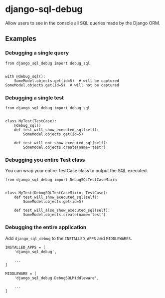 # django-sql-debug
Allow users to see in the console all SQL queries made by the Django ORM.

## Examples
### Debugging a single query
```
from django_sql_debug import debug_sql


with @debug_sql():
    SomeModel.objects.get(id=5)  # will be captured
SomeModel.objects.get(id=5)  # will not be captured

```

### Debugging a single test
```
from django_sql_debug import debug_sql


class MyTest(TestCase):
    @debug_sql()
    def test_will_show_executed_sql(self):
        SomeModel.objects.get(id=5)

    def test_will_not_show_executed_sql(self):
        SomeModel.objects.create(name='test')
```

### Debugging you entire Test class
You can wrap your entire TestCase class to output the SQL executed.

```
from django_sql_debug import DebugSQLTestCaseMixin


class MyTest(DebugSQLTestCaseMixin, TestCase):
    def test_will_show_executed_sql(self):
        SomeModel.objects.get(id=5)

    def test_will_also_show_executed_sql(self):
        SomeModel.objects.create(name='test')
```

### Debugging the entire application
Add `django_sql_debug` to the `INSTALLED_APPS` and `MIDDLEWARES`.

```
INSTALLED_APPS = [
    'django_sql_debug',

    ...
]

MIDDLEWARE = [
    'django_sql_debug.DebugSQLMiddleware',

    ...
]

```
